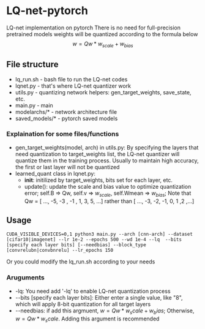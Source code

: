 # LQ-net-pytorch
LQ-net implementation on pytorch
There is no need for full-precision pretrained models
weights will be quantized according to the formula below
$$w = Qw * w_{scale} + w_{bias}$$


## File structure
* lq_run.sh - bash file to run the LQ-net codes
* lqnet.py - that's where LQ-net quantizer work
* utils.py - quantizing network helpers: gen_target_weights, save_state, etc.
* main.py - main 
* modelarchs/\* - network architecture file
* saved_models/\* - pytorch saved models

### Explaination for some files/functions
* gen_target_weights(model, arch) in utils.py: By specifying the layers that need quantization to target_weights list, the LQ-net quantizer will quantize them in the training process. Usually to maintain high accuracy, the first or last layer will not be quantized
* learned_quant class in lqnet.py:
    - __init__: initilized by target_weights, bits set for each layer, etc.
    - update(): update the scale and bias value to optimize quantization error; self.B => Qw, self.v => $w_{scale}$, self.Wmean => $w_{bias}$; Note that Qw = [ ..., -5, -3 , -1 , 1, 3, 5, ...] rather than [ ..., -3, -2, -1, 0, 1 ,2 ,...]

## Usage
```
CUDA_VISIBLE_DEVICES=0,1 python3 main.py --arch [cnn-arch] --dataset [cifar10|imagenet] --lr 1e-2 --epochs 500 --wd 1e-4 --lq  --bits [specify each layer bits] [--needbias] --block_type [convrelubn|convbnrelu] --lr_epochs 150
```
Or you could modify the lq_run.sh according to your needs

### Aruguments

* -lq: You need add '-lq' to enable LQ-net quantization process
* --bits [specify each layer bits]: Either enter a single value, like "8", which will apply 8-bit quantization for all target layers
* --needbias: if add this argmuent, $w = Qw * w_scale + w_bias$; Otherwise, $w = Qw * w_scale$. Adding this argument is recommended
